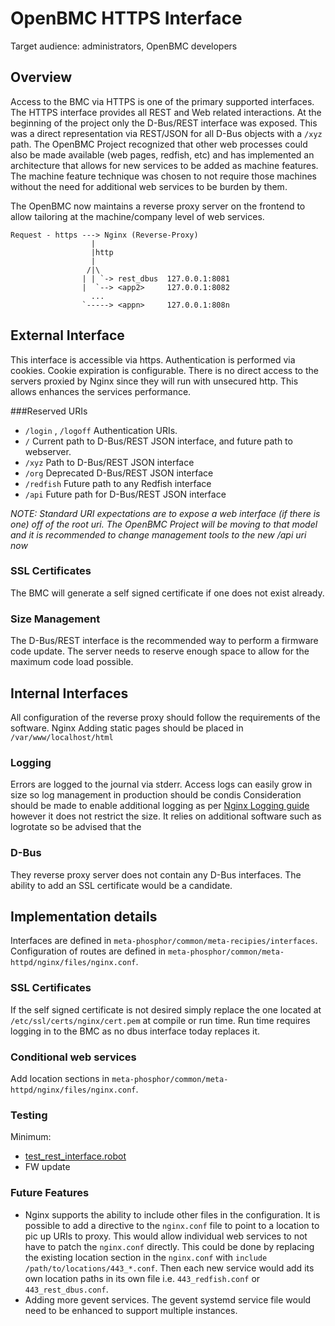 OpenBMC HTTPS Interface
==============================
Target audience:  administrators, OpenBMC developers

Overview
--------
Access to the BMC via HTTPS is one of the primary supported interfaces.  The HTTPS interface provides all REST and Web related interactions.  At the beginning of the project only the D-Bus/REST interface was exposed.  This was a direct representation via REST/JSON for all D-Bus objects with a `/xyz` path. The OpenBMC Project recognized that other web processes could also be made available (web pages, redfish, etc) and has implemented an architecture that allows for new services to be added as machine features.  The machine feature technique was chosen to not require those machines without the need for additional web services to be burden by them.

The OpenBMC now maintains a reverse proxy server on the frontend to allow tailoring at the machine/company level of web services.

  
```
Request - https ---> Nginx (Reverse-Proxy)
                  |
                  |http
                  |
                 /|\                           
                | | `-> rest_dbus  127.0.0.1:8081
                |  `--> <app2>     127.0.0.1:8082
                  ...
                `-----> <appn>     127.0.0.1:808n
```


External Interface
------------------
This interface is accessible via https. Authentication is performed via cookies. Cookie expiration is configurable.  There is no direct access to the servers proxied by Nginx since they will run with unsecured http.  This allows enhances the services performance. 

###Reserved URIs

- `/login` , `/logoff` Authentication URIs.
- `/` 	Current path to D-Bus/REST JSON interface, and future path to webserver.
- `/xyz` Path to D-Bus/REST JSON interface
- `/org` Deprecated D-Bus/REST JSON interface
- `/redfish` Future path to any Redfish interface
- `/api` Future path for D-Bus/REST JSON interface

*NOTE: Standard URI expectations are to expose a web interface (if there is one) off of the root uri.  The OpenBMC Project will be moving to that model and it is recommended to change management tools to the new /api uri now*
 
### SSL Certificates
The BMC will generate a self signed certificate if one does not exist already.

### Size Management
The D-Bus/REST interface is the recommended way to perform a firmware code update.  The server needs to reserve enough space to allow for the maximum code load possible.


Internal Interfaces
-------------------

All configuration of the reverse proxy should follow the requirements of the software.  Nginx Adding static pages should be placed in `/var/www/localhost/html`


### Logging

Errors are logged to the journal via stderr.  Access logs can easily grow in size so log management in production should be condis  Consideration should be made to enable additional logging as per [Nginx Logging guide](https://www.nginx.com/resources/admin-guide/logging-and-monitoring/) however it does not restrict the size.  It relies on additional software such as logrotate so be advised that the 


### D-Bus

They reverse proxy server does not contain any D-Bus interfaces.  The ability to add an SSL certificate would be a candidate.  


Implementation details
----------------------

Interfaces are defined in `meta-phosphor/common/meta-recipies/interfaces`.  Configuration of routes are defined in `meta-phosphor/common/meta-httpd/nginx/files/nginx.conf`.

### SSL Certificates
If the self signed certificate is not desired simply replace the one located at `/etc/ssl/certs/nginx/cert.pem` at compile or run time.  Run time requires logging in to the BMC as no dbus interface today replaces it.  

### Conditional web services

Add location sections in `meta-phosphor/common/meta-httpd/nginx/files/nginx.conf`.  

### Testing

Minimum:

- [test\_rest\_interface.robot](https://github.com/openbmc/openbmc-test-automation)
- FW update
 
### Future Features

- Nginx supports the ability to include other files in the configuration.  It is possible to add a directive to the `nginx.conf` file to point to a location to pic up URIs to proxy.  This would allow individual web services to not have to patch the `nginx.conf` directly.  This could be done by replacing the existing location section in the `nginx.conf` with `include /path/to/locations/443_*.conf`.  Then each new service would add its own location paths in its own file i.e. `443_redfish.conf` or `443_rest_dbus.conf`.
- Adding more gevent services.  The gevent systemd service file would need to be enhanced to support multiple instances.



